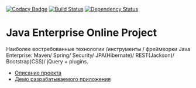 [![Codacy Badge](https://api.codacy.com/project/badge/Grade/cc2a655227cf43c2b516265666cd1373)](https://www.codacy.com/app/javawebinar/topjava10)
[![Build Status](https://travis-ci.org/JavaWebinar/topjava10.svg?branch=master)](https://travis-ci.org/JavaWebinar/topjava10)
[![Dependency Status](https://dependencyci.com/github/JavaWebinar/topjava10/badge)](https://dependencyci.com/github/JavaWebinar/topjava10)

Java Enterprise Online Project 
===============================

Наиболее востребованные технологии /инструменты / фреймворки Java Enterprise:
Maven/ Spring/ Security/ JPA(Hibernate)/ REST(Jackson)/ Bootstrap(CSS)/ jQuery + plugins.


- [Описание проекта](https://github.com/KostiantynBondarenko/topjava010/blob/master/description.md)
- [Демо разрабатываемого приложения](https://topjava010.herokuapp.com/) 
